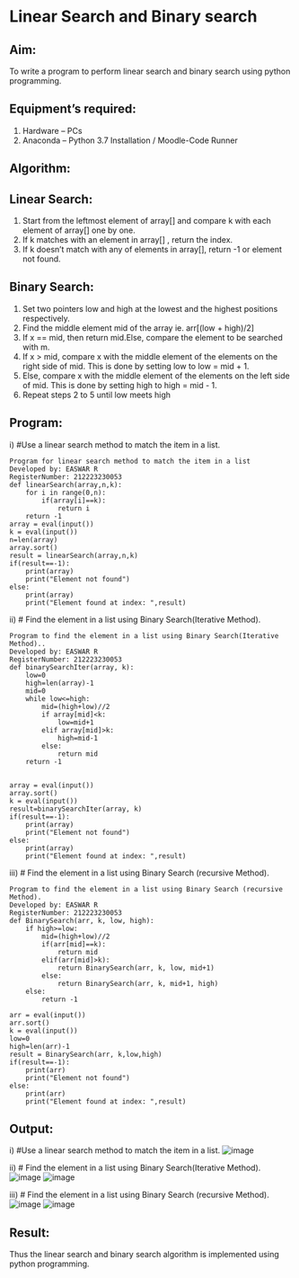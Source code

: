 # Linear Search and Binary search
## Aim:
To write a program to perform linear search and binary search using python programming.
## Equipment’s required:
1.	Hardware – PCs
2.	Anaconda – Python 3.7 Installation / Moodle-Code Runner
## Algorithm:
## Linear Search:
1.	Start from the leftmost element of array[] and compare k with each element of array[] one by one.
2.	If k matches with an element in array[] , return the index.
3.	If k doesn’t match with any of elements in array[], return -1 or element not found.
## Binary Search:
1.	Set two pointers low and high at the lowest and the highest positions respectively.
2.	Find the middle element mid of the array ie. arr[(low + high)/2]
3.	If x == mid, then return mid.Else, compare the element to be searched with m.
4.	If x > mid, compare x with the middle element of the elements on the right side of mid. This is done by setting low to low = mid + 1.
5.	Else, compare x with the middle element of the elements on the left side of mid. This is done by setting high to high = mid - 1.
6.	Repeat steps 2 to 5 until low meets high
## Program:
i)	#Use a linear search method to match the item in a list.
```
Program for linear search method to match the item in a list
Developed by: EASWAR R
RegisterNumber: 212223230053
def linearSearch(array,n,k):
    for i in range(0,n):
        if(array[i]==k):
            return i
    return -1      
array = eval(input())
k = eval(input()) 
n=len(array)
array.sort()
result = linearSearch(array,n,k)
if(result==-1):
    print(array)
    print("Element not found")
else:
    print(array)
    print("Element found at index: ",result)
```
ii)	# Find the element in a list using Binary Search(Iterative Method).
```
Program to find the element in a list using Binary Search(Iterative Method)..
Developed by: EASWAR R
RegisterNumber: 212223230053
def binarySearchIter(array, k):
    low=0
    high=len(array)-1
    mid=0
    while low<=high:
        mid=(high+low)//2
        if array[mid]<k:
            low=mid+1
        elif array[mid]>k:
            high=mid-1
        else:
            return mid
    return -1        

    
array = eval(input())
array.sort()
k = eval(input())
result=binarySearchIter(array, k)
if(result==-1):
    print(array)
    print("Element not found")
else:
    print(array)
    print("Element found at index: ",result)
```
iii)	# Find the element in a list using Binary Search (recursive Method).
```
Program to find the element in a list using Binary Search (recursive Method).
Developed by: EASWAR R
RegisterNumber: 212223230053
def BinarySearch(arr, k, low, high):
    if high>=low:
        mid=(high+low)//2
        if(arr[mid]==k):
            return mid
        elif(arr[mid]>k):
            return BinarySearch(arr, k, low, mid+1)
        else:
            return BinarySearch(arr, k, mid+1, high)
    else:
        return -1
    
arr = eval(input())
arr.sort()
k = eval(input()) 
low=0
high=len(arr)-1
result = BinarySearch(arr, k,low,high)
if(result==-1):
    print(arr)
    print("Element not found")
else:
    print(arr)
    print("Element found at index: ",result)
```
## Output:
i)	#Use a linear search method to match the item in a list.
![image](https://github.com/EaswarR2005/Search-Algorithms/assets/146931525/d0c3637f-ef29-483a-bbb3-bbc6013e62b3)

ii)	# Find the element in a list using Binary Search(Iterative Method).
![image](https://github.com/EaswarR2005/Search-Algorithms/assets/146931525/6c052cce-8b5d-4ed9-8614-3b14f6b06b99)
![image](https://github.com/EaswarR2005/Search-Algorithms/assets/146931525/0980ddec-a436-4a38-bb84-51f8ead1b9fd)

iii)	# Find the element in a list using Binary Search (recursive Method).
![image](https://github.com/EaswarR2005/Search-Algorithms/assets/146931525/0d18f996-eee2-4443-bc5a-8663715b03b6)
![image](https://github.com/EaswarR2005/Search-Algorithms/assets/146931525/e81f4f01-62a8-456b-95c0-0b7983b59ca1)

## Result:
Thus the linear search and binary search algorithm is implemented using python programming.
